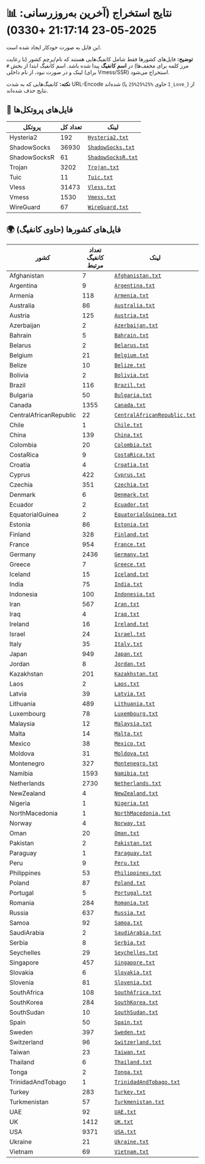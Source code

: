 # 📊 نتایج استخراج (آخرین به‌روزرسانی: 2025-05-23 21:17:14 +0330)

این فایل به صورت خودکار ایجاد شده است.

**توضیح:** فایل‌های کشورها فقط شامل کانفیگ‌هایی هستند که نام/پرچم کشور (با رعایت مرز کلمه برای مخفف‌ها) در **اسم کانفیگ** پیدا شده باشد. اسم کانفیگ ابتدا از بخش `#` لینک و در صورت نبود، از نام داخلی (برای Vmess/SSR) استخراج می‌شود.

**نکته:** کانفیگ‌هایی که به شدت URL-Encode شده‌اند (حاوی `%25%25%25` یا `I_Love_`) از نتایج حذف شده‌اند.

## 📁 فایل‌های پروتکل‌ها

| پروتکل | تعداد کل | لینک |
|---|---|---|
| Hysteria2 | 192 | [`Hysteria2.txt`](./output_configs/Hysteria2.txt) |
| ShadowSocks | 36930 | [`ShadowSocks.txt`](./output_configs/ShadowSocks.txt) |
| ShadowSocksR | 61 | [`ShadowSocksR.txt`](./output_configs/ShadowSocksR.txt) |
| Trojan | 3202 | [`Trojan.txt`](./output_configs/Trojan.txt) |
| Tuic | 11 | [`Tuic.txt`](./output_configs/Tuic.txt) |
| Vless | 31473 | [`Vless.txt`](./output_configs/Vless.txt) |
| Vmess | 1530 | [`Vmess.txt`](./output_configs/Vmess.txt) |
| WireGuard | 67 | [`WireGuard.txt`](./output_configs/WireGuard.txt) |

## 🌍 فایل‌های کشورها (حاوی کانفیگ)

| کشور | تعداد کانفیگ مرتبط | لینک |
|---|---|---|
| Afghanistan | 7 | [`Afghanistan.txt`](./output_configs/Afghanistan.txt) |
| Argentina | 9 | [`Argentina.txt`](./output_configs/Argentina.txt) |
| Armenia | 118 | [`Armenia.txt`](./output_configs/Armenia.txt) |
| Australia | 86 | [`Australia.txt`](./output_configs/Australia.txt) |
| Austria | 125 | [`Austria.txt`](./output_configs/Austria.txt) |
| Azerbaijan | 2 | [`Azerbaijan.txt`](./output_configs/Azerbaijan.txt) |
| Bahrain | 5 | [`Bahrain.txt`](./output_configs/Bahrain.txt) |
| Belarus | 2 | [`Belarus.txt`](./output_configs/Belarus.txt) |
| Belgium | 21 | [`Belgium.txt`](./output_configs/Belgium.txt) |
| Belize | 10 | [`Belize.txt`](./output_configs/Belize.txt) |
| Bolivia | 2 | [`Bolivia.txt`](./output_configs/Bolivia.txt) |
| Brazil | 116 | [`Brazil.txt`](./output_configs/Brazil.txt) |
| Bulgaria | 50 | [`Bulgaria.txt`](./output_configs/Bulgaria.txt) |
| Canada | 1355 | [`Canada.txt`](./output_configs/Canada.txt) |
| CentralAfricanRepublic | 22 | [`CentralAfricanRepublic.txt`](./output_configs/CentralAfricanRepublic.txt) |
| Chile | 1 | [`Chile.txt`](./output_configs/Chile.txt) |
| China | 139 | [`China.txt`](./output_configs/China.txt) |
| Colombia | 20 | [`Colombia.txt`](./output_configs/Colombia.txt) |
| CostaRica | 9 | [`CostaRica.txt`](./output_configs/CostaRica.txt) |
| Croatia | 4 | [`Croatia.txt`](./output_configs/Croatia.txt) |
| Cyprus | 422 | [`Cyprus.txt`](./output_configs/Cyprus.txt) |
| Czechia | 351 | [`Czechia.txt`](./output_configs/Czechia.txt) |
| Denmark | 6 | [`Denmark.txt`](./output_configs/Denmark.txt) |
| Ecuador | 2 | [`Ecuador.txt`](./output_configs/Ecuador.txt) |
| EquatorialGuinea | 2 | [`EquatorialGuinea.txt`](./output_configs/EquatorialGuinea.txt) |
| Estonia | 86 | [`Estonia.txt`](./output_configs/Estonia.txt) |
| Finland | 328 | [`Finland.txt`](./output_configs/Finland.txt) |
| France | 954 | [`France.txt`](./output_configs/France.txt) |
| Germany | 2436 | [`Germany.txt`](./output_configs/Germany.txt) |
| Greece | 7 | [`Greece.txt`](./output_configs/Greece.txt) |
| Iceland | 15 | [`Iceland.txt`](./output_configs/Iceland.txt) |
| India | 75 | [`India.txt`](./output_configs/India.txt) |
| Indonesia | 100 | [`Indonesia.txt`](./output_configs/Indonesia.txt) |
| Iran | 567 | [`Iran.txt`](./output_configs/Iran.txt) |
| Iraq | 4 | [`Iraq.txt`](./output_configs/Iraq.txt) |
| Ireland | 16 | [`Ireland.txt`](./output_configs/Ireland.txt) |
| Israel | 24 | [`Israel.txt`](./output_configs/Israel.txt) |
| Italy | 35 | [`Italy.txt`](./output_configs/Italy.txt) |
| Japan | 949 | [`Japan.txt`](./output_configs/Japan.txt) |
| Jordan | 8 | [`Jordan.txt`](./output_configs/Jordan.txt) |
| Kazakhstan | 201 | [`Kazakhstan.txt`](./output_configs/Kazakhstan.txt) |
| Laos | 2 | [`Laos.txt`](./output_configs/Laos.txt) |
| Latvia | 39 | [`Latvia.txt`](./output_configs/Latvia.txt) |
| Lithuania | 489 | [`Lithuania.txt`](./output_configs/Lithuania.txt) |
| Luxembourg | 78 | [`Luxembourg.txt`](./output_configs/Luxembourg.txt) |
| Malaysia | 12 | [`Malaysia.txt`](./output_configs/Malaysia.txt) |
| Malta | 14 | [`Malta.txt`](./output_configs/Malta.txt) |
| Mexico | 38 | [`Mexico.txt`](./output_configs/Mexico.txt) |
| Moldova | 31 | [`Moldova.txt`](./output_configs/Moldova.txt) |
| Montenegro | 327 | [`Montenegro.txt`](./output_configs/Montenegro.txt) |
| Namibia | 1593 | [`Namibia.txt`](./output_configs/Namibia.txt) |
| Netherlands | 2730 | [`Netherlands.txt`](./output_configs/Netherlands.txt) |
| NewZealand | 4 | [`NewZealand.txt`](./output_configs/NewZealand.txt) |
| Nigeria | 1 | [`Nigeria.txt`](./output_configs/Nigeria.txt) |
| NorthMacedonia | 1 | [`NorthMacedonia.txt`](./output_configs/NorthMacedonia.txt) |
| Norway | 4 | [`Norway.txt`](./output_configs/Norway.txt) |
| Oman | 20 | [`Oman.txt`](./output_configs/Oman.txt) |
| Pakistan | 2 | [`Pakistan.txt`](./output_configs/Pakistan.txt) |
| Paraguay | 1 | [`Paraguay.txt`](./output_configs/Paraguay.txt) |
| Peru | 9 | [`Peru.txt`](./output_configs/Peru.txt) |
| Philippines | 53 | [`Philippines.txt`](./output_configs/Philippines.txt) |
| Poland | 87 | [`Poland.txt`](./output_configs/Poland.txt) |
| Portugal | 5 | [`Portugal.txt`](./output_configs/Portugal.txt) |
| Romania | 284 | [`Romania.txt`](./output_configs/Romania.txt) |
| Russia | 637 | [`Russia.txt`](./output_configs/Russia.txt) |
| Samoa | 92 | [`Samoa.txt`](./output_configs/Samoa.txt) |
| SaudiArabia | 2 | [`SaudiArabia.txt`](./output_configs/SaudiArabia.txt) |
| Serbia | 8 | [`Serbia.txt`](./output_configs/Serbia.txt) |
| Seychelles | 29 | [`Seychelles.txt`](./output_configs/Seychelles.txt) |
| Singapore | 457 | [`Singapore.txt`](./output_configs/Singapore.txt) |
| Slovakia | 6 | [`Slovakia.txt`](./output_configs/Slovakia.txt) |
| Slovenia | 81 | [`Slovenia.txt`](./output_configs/Slovenia.txt) |
| SouthAfrica | 108 | [`SouthAfrica.txt`](./output_configs/SouthAfrica.txt) |
| SouthKorea | 284 | [`SouthKorea.txt`](./output_configs/SouthKorea.txt) |
| SouthSudan | 10 | [`SouthSudan.txt`](./output_configs/SouthSudan.txt) |
| Spain | 50 | [`Spain.txt`](./output_configs/Spain.txt) |
| Sweden | 397 | [`Sweden.txt`](./output_configs/Sweden.txt) |
| Switzerland | 96 | [`Switzerland.txt`](./output_configs/Switzerland.txt) |
| Taiwan | 23 | [`Taiwan.txt`](./output_configs/Taiwan.txt) |
| Thailand | 6 | [`Thailand.txt`](./output_configs/Thailand.txt) |
| Tonga | 2 | [`Tonga.txt`](./output_configs/Tonga.txt) |
| TrinidadAndTobago | 1 | [`TrinidadAndTobago.txt`](./output_configs/TrinidadAndTobago.txt) |
| Turkey | 283 | [`Turkey.txt`](./output_configs/Turkey.txt) |
| Turkmenistan | 57 | [`Turkmenistan.txt`](./output_configs/Turkmenistan.txt) |
| UAE | 92 | [`UAE.txt`](./output_configs/UAE.txt) |
| UK | 1412 | [`UK.txt`](./output_configs/UK.txt) |
| USA | 9371 | [`USA.txt`](./output_configs/USA.txt) |
| Ukraine | 21 | [`Ukraine.txt`](./output_configs/Ukraine.txt) |
| Vietnam | 69 | [`Vietnam.txt`](./output_configs/Vietnam.txt) |

